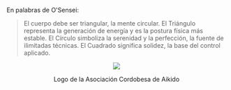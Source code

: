 <!--
.. title: Nuestro logo
.. slug: logo
.. date: 2015-02-07 15:42:36 UTC-03:00
.. tags:
.. category:
.. link:
.. description:
.. type: text
-->

En palabras de O'Sensei:

> El cuerpo debe ser triangular, la mente circular. El Triángulo representa la generación de energía y es la postura física más estable. El Círculo simboliza la serenidad y la perfección, la fuente de ilimitadas técnicas. El Cuadrado significa solidez, la base del control aplicado.


<center>
<img src="http://aikidoaikido.com.ar/images/logo.gif">
<p>Logo de la Asociación Cordobesa de Aikido</p>
</center>


